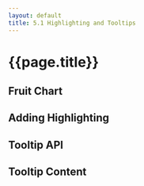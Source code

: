 ```yaml
---
layout: default
title: 5.1 Highlighting and Tooltips
---
```


<h1 class="section-title">{{page.title}}</h1>

<h2 class="section-subtitle">Fruit Chart</h2>

<!-- Fruits Chart -->
<script>
    function fruitChart1() {

        // Chart Attributes
        var width = 600,
            height = 120;

        // Radius Extent
        var radiusExtent = [0, 40];

        // Charting Function
        function chart(selection) {
            selection.each(function(data) {

                // Select the container div and create the svg selection
                var div = d3.select(this),
                    svg = div.selectAll('svg').data([data]);

                // Append the svg element on enter
                svg.enter().append('svg');

                // Update the width and height of the SVG element
                svg
                    .attr('width', width)
                    .attr('height', height);

                // Create a scale for the horizontal position
                var xScale = d3.scale.ordinal()
                    .domain(d3.range(data.length))
                    .rangePoints([0, width], 1);

                var maxCal = d3.max(data, function(d) {
                    return d.calories;
                });

                // Create the radius scale
                var rScale = d3.scale.sqrt()
                    .domain([0, maxCal])
                    .rangeRound(radiusExtent);

                // Create a container group for each circle
                var gItems = svg.selectAll('g.fruit-item')
                    .data(data)
                    .enter()
                    .append('g')
                    .attr('class', 'fruit-item')
                    .attr('transform', function(d, i) {
                        return 'translate(' + [xScale(i), height / 2] + ')';
                    });

                // Add a circle to the item group
                var circles = gItems.append('circle')
                    .attr('r', function(d) { return rScale(d.calories); })
                    .attr('fill', function(d) { return d.color; });

                // Add the fruit name
                var labelName = gItems.append('text')
                    .attr('text-anchor', 'middle')
                    .attr('font-size', '12px')
                    .text(function(d) { return d.name; });

                // Add the calories label
                var labelKCal = gItems.append('text')
                    .attr('text-anchor', 'middle')
                    .attr('font-size', '10px')
                    .attr('y', 12)
                    .text(function(d) { return d.calories + ' kcal'; });
            });
        }

        // Accessor Methods

        // Width
        chart.width = function(val) {
            if (!arguments.length) { return width; }
            width = val;
            return chart;
        };

        // Height
        chart.height = function(val) {
            if (!arguments.length) { return height; }
            height = val;
            return chart;
        };

        return chart;
    }
</script>

<!-- Container Div -->
<div id="chart01"></div>

<script>
    // Load and parse the json data
    d3.json('/chapter05/fruits.json', function(error, root) {

        // Displays an error message
        if (error) {
            console.error('Error getting or parsing the data.');
            throw error;
        }

        // Create and configure the chart
        var fruits = fruitChart1();

        // Select the container element and invoke the fruit chart
        d3.select('div#chart01')
            .data([root.data])
            .call(fruits);
    });
</script>

<h2 class="section-subtitle">Adding Highlighting</h2>

<!-- Fruits Chart -->
<script>
    function fruitChart2() {

        // Chart Attributes
        var width = 700,
            height = 120;

        // Radius Extent
        var radiusExtent = [0, 40];

        // Charting Function
        function chart(selection) {
            selection.each(function(data) {

                // Select the container div and create the svg selection
                var div = d3.select(this),
                    svg = div.selectAll('svg').data([data]);

                // Append the svg element on enter
                svg.enter().append('svg');

                // Update the width and height of the SVG element
                svg
                    .attr('width', width)
                    .attr('height', height);

                // Create a scale for the horizontal position
                var xScale = d3.scale.ordinal()
                    .domain(d3.range(data.length))
                    .rangePoints([0, width], 1);

                // Create the radius scale
                var maxCal = d3.max(data, function(d) { return d.calories; }),
                    rScale = d3.scale.sqrt()
                        .domain([0, maxCal])
                        .rangeRound(radiusExtent);

                // Create a container group for each circle
                var gItems = svg.selectAll('g.fruit-item')
                    .data(data)
                    .enter()
                    .append('g')
                    .attr('class', 'fruit-item')
                    .attr('transform', function(d, i) {
                        return 'translate(' + [xScale(i), height / 2] + ')';
                    });

                // Add a circle to the item group
                var circles = gItems.append('circle')
                    .attr('r', function(d) { return rScale(d.calories); })
                    .attr('fill', function(d) { return d.color; });

                // Add the fruit name
                var labelName = gItems.append('text')
                    .attr('text-anchor', 'middle')
                    .attr('font-size', '12px')
                    .attr('pointer-events', 'none')
                    .text(function(d) { return d.name; });

                // Add the calories label
                var labelKCal = gItems.append('text')
                    .attr('text-anchor', 'middle')
                    .attr('font-size', '10px')
                    .attr('pointer-events', 'none')
                    .attr('y', 12)
                    .text(function(d) { return d.calories + ' kcal'; });

                // We add listeners to the mouseover and mouseout events
                circles
                    .on('mouseover', function(d) {
                        d3.select(this)
                            .attr('stroke-width', 3)
                            .attr('fill', d3.rgb(d.color).brighter())
                            .attr('stroke', d.color);
                    })
                    .on('mouseout', function(d) {
                        d3.select(this)
                            .attr('fill', d.color)
                            .attr('stroke-width', 0);
                    });
            });
        }

        // Accessor Methods

        // Width
        chart.width = function(val) {
            if (!arguments.length) { return width; }
            width = val;
            return chart;
        };

        // Height
        chart.height = function(val) {
            if (!arguments.length) { return height; }
            height = val;
            return chart;
        };

        return chart;
    }
</script>

<!-- Container Div -->
<div id="chart02"></div>

<script>
    // Load and parse the json data
    d3.json('/chapter05/fruits.json', function(error, root) {

        // Displays the error message
        if (error) {
            console.error('Error getting or parsing the data.');
        }

        // Create and configure the fruit chart
        var fruits = fruitChart2();

        // Select the container element and invoke the chart function
        d3.select('div#chart02')
            .data([root.data])
            .call(fruits);
    });
</script>


<h2 class="section-subtitle">Tooltip API</h2>


<script>
    function tooltipChart1() {
        'use strict';

        // Charting function
        function chart(selection) {
            selection.each(function(d) {
                // Bind the mouse events to the container element
                d3.select(this)
                    .on('mouseover.tooltip', create)
                    .on('mousemove.tooltip', move)
                    .on('mouseout.tooltip', remove);
            });
        }

        // This functions will create, move and remove the tooltip
        function init() { console.log('init'); };
        function create(d) { console.log('create '); };
        function move(d) { console.log('move'); };
        function remove(d) { console.log('remove'); };

        return chart;
    }
</script>

<!-- Container of the rectangle -->
<div id="chart03"></div>

<script>
    // Tooltip Data item
    var data = [{
        title: 'Title',
        content: 'Lorem ipsum dolor sit amet, consectetur adipisicing elit.'
    }];

    // Create and configure the tooltip
    var tooltip = tooltipChart1();

    // Size of the rectangle
    var width = 700,
        height = 80;

    // Select the container div and append an svg element
    var div = d3.select('div#chart03'),
        svg = div.append('svg')
            .attr('width', width)
            .attr('height', height);

    // Create the rectangles, binding the mouseover and mouseout events
    // to anonymous functions to highlight the rectangles.
    var rect = svg.selectAll('rect')
        .data(data)
        .enter()
        .append('rect')
        .attr('width', width)
        .attr('height', height)
        .attr('fill', '#eee')
        .on('mouseover', function(d) {
            d3.select(this).attr('fill', '#ddd');
        })
        .on('mouseout', function(d) {
            d3.select(this).attr('fill', '#eee');
        });

    // Call the tooltip chart, passing the selection as argument.
    rect.call(tooltip);
</script>


<h2 class="section-subtitle">Tooltip Content</h2>

<script>
    function tooltipChart() {
        'use strict';

        // Tooltip width and height
        var width = 200,
            height = 80;

        // Tooltip Offset
        var offset = {x: 20, y: 0};

        // Default Accessors for the Title and Content
        var title = function(d) { return d.title; };
        var content = function(d) { return d.content; };

        // Charting function
        function chart(selection) {
            selection.each(function(d) {
                // Bind the mouse events to the container element
                d3.select(this)
                    .on('mouseover.tooltip', create)
                    .on('mousemove.tooltip', move)
                    .on('mouseout.tooltip', remove);
            });
        }

        // Initialize the tooltip
        var init = function(selection) {
            selection.each(function(data) {
                // Create and configure the tooltip container
                d3.select(this)
                    .attr('class', 'tooltip-container')
                    .style('width', width + 'px');

                // Tooltip Title
                d3.select(this).append('p')
                    .attr('class', 'tooltip-title')
                    .text(title(data));

                // Tooltip Content
                d3.select(this).append('p')
                    .attr('class', 'tooltip-content')
                    .text(content(data));
            });
        };

        // Create the tooltip chart
        var create = function(data) {

            // Create the tooltip container div
            var tooltipContainer = d3.select('body').append('div')
                .datum(data)
                .attr('class', 'tooltip-container')
                .call(init);

            // Move the tooltip to its initial position
            tooltipContainer
                .style('left', (d3.event.pageX + offset.x) + 'px')
                .style('top', (d3.event.pageY + offset.y) + 'px');
        };

        // Move the tooltip to follow the pointer
        var move = function() {
            // Select the tooltip and move it following the pointer
            d3.select('body').select('div.tooltip-container')
                .style('left', (d3.event.pageX + offset.x) + 'px')
                .style('top', (d3.event.pageY + offset.y) + 'px');
        };

        // Remove the tooltip
        var remove = function() {
            // Remove the tooltip div.
            d3.select('div.tooltip-container').remove();
        };

        // Accessor for the Title Function
        chart.title = function(titleAccessor) {
            if (!arguments.length) { return title; }
            title = titleAccessor;
            return chart;
        };

        // Accessor for the Content Function
        chart.content = function(contentAccessor) {
            if (!arguments.length) { return content; }
            content = contentAccessor;
            return chart;
        };


        return chart;
    }
</script>

<!-- Container of the rectangle -->
<div>
    <style>
        .tooltip-container {
            position: absolute;
            pointer-events: none;
            padding: 2px 4px 2px 6px;
            background-color: #eee;
            border: solid 1px #aaa;
        }

        .tooltip-title {
            text-align: center;
            font-size: 12px;
            font-weight: bold;
            line-height: 1em;
        }

        .tooltip-content {
            font-size: 11px;
        }

    </style>
</div>

<div id="chart04"></div>

<script>

    // Tooltip Data item
    var data = [{
        title: 'Title',
        content: 'Lorem ipsum dolor sit amet, consectetur adipisicing elit.'
    }];

    // Create and configure the tooltip
    var tooltip = tooltipChart();

    // Size of the rectangle
    var width = 700,
        height = 80;

    // Select the container div and append an svg element
    var div = d3.select('div#chart04'),
        svg = div.append('svg')
            .attr('width', width)
            .attr('height', height);

    // Create the rectangles, binding the mouseover and mouseout events
    // to anonymous functions to highlight the rectangles.
    var rect = svg.selectAll('rect')
        .data(data)
        .enter()
        .append('rect')
        .attr('width', width)
        .attr('height', height)
        .attr('fill', '#eee')
        .on('mouseover', function(d) {
            d3.select(this).attr('fill', '#ddd');
        })
        .on('mouseout', function(d) {
            d3.select(this).attr('fill', '#eee');
        });

    // Call the tooltip chart, passing the selection as argument.
    rect.call(tooltip);
</script>


<h2 class="section-subtitle">Using the Tooltip</h2>


<div id="chart05"></div>

<!-- Fruits Chart -->
<script>
    function fruitChart() {

        // Chart Attributes
        var width = 700,
            height = 120;

        // Radius Extent
        var radiusExtent = [0, 40];

        // Create and configure the tooltip
        var tooltip = tooltipChart()
            .title(function(d) { return d.name; })
            .content(function(d) { return d.description; });

        // Charting Function
        function chart(selection) {
            selection.each(function(data) {

                // Select the container div and create the svg selection
                var div = d3.select(this),
                    svg = div.selectAll('svg').data([data]);

                // Append the svg element on enter
                svg.enter().append('svg');

                // Update the width and height of the SVG element
                svg
                    .attr('width', width)
                    .attr('height', height);

                // Create a scale for the horizontal position
                var xScale = d3.scale.ordinal()
                    .domain(d3.range(data.length))
                    .rangePoints([0, width], 1);

                // Create the radius scale
                var maxCal = d3.max(data, function(d) { return d.calories; }),
                    rScale = d3.scale.sqrt()
                        .domain([0, maxCal])
                        .rangeRound(radiusExtent);

                // Create a container group for each circle
                var gItems = svg.selectAll('g.fruit-item')
                    .data(data)
                    .enter()
                    .append('g')
                    .attr('class', 'fruit-item')
                    .attr('transform', function(d, i) {
                        return 'translate(' + [xScale(i), height / 2] + ')';
                    });

                // Add a circle to the item group
                var circles = gItems.append('circle')
                    .attr('r', function(d) { return rScale(d.calories); })
                    .attr('fill', function(d) { return d.color; });

                // Add the fruit name
                var labelName = gItems.append('text')
                    .attr('text-anchor', 'middle')
                    .attr('font-size', '12px')
                    .attr('pointer-events', 'none')
                    .text(function(d) { return d.name; });

                // Add the calories label
                var labelKCal = gItems.append('text')
                    .attr('text-anchor', 'middle')
                    .attr('font-size', '10px')
                    .attr('pointer-events', 'none')
                    .attr('y', 12)
                    .text(function(d) { return d.calories + ' kcal'; });

                // We add listeners to the mouseover and mouseout events
                circles
                    .on('mouseover', function(d) {
                        d3.select(this)
                            .attr('fill', d3.rgb(d.color).brighter())
                            .attr('stroke', d.color)
                            .attr('stroke-width', 3);
                    })
                    .on('mouseout', function(d) {
                        d3.select(this)
                            .attr('fill', d.color)
                            .attr('stroke-width', 0);
                    })
                    .call(tooltip);

            });
        }

        // Accessor Methods

        // Width
        chart.width = function(val) {
            if (!arguments.length) { return width; }
            width = val;
            return chart;
        };

        // Height
        chart.height = function(val) {
            if (!arguments.length) { return height; }
            height = val;
            return chart;
        };

        return chart;
    }
</script>

<script>
    // Load and parse the json data
    d3.json('/chapter05/fruits.json', function(error, root) {

        // Handle errors getting or parsing the json data.
        if (error) {
            console.error('Error getting or parsing the data.');
        }

        // Create and configure the fruit chart
        var fruits = fruitChart();

        d3.select('div#chart05')
            .data([root.data])
            .call(fruits);
    });
</script>
